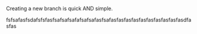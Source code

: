Creating a new branch is quick AND simple.



fsfsafasfsdafsfsfasfsafsafsafafsafsafasfsafasfasfasfasfasfasfasfasfasfasdfasfas
